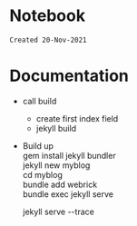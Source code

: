 # Notebook
`Created 20-Nov-2021`

# Documentation
- call build
    - create first index field  
    - jekyll build  


- Build up  
    gem install jekyll bundler  
    jekyll new myblog  
    cd myblog  
    bundle add webrick  
    bundle exec jekyll serve

    jekyll serve --trace
